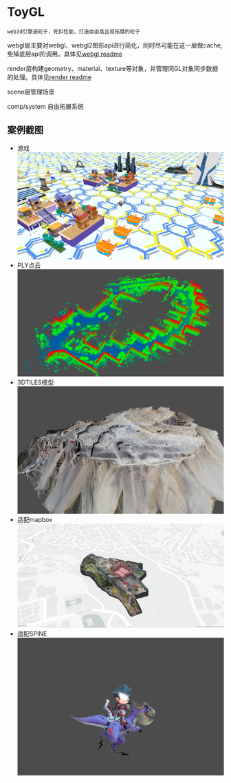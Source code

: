 # ToyGL
    web3d引擎造轮子，死扣性能，打造自由高且易拓展的轮子

webgl层主要对webgl、webgl2图形api进行简化，同时尽可能在这一层做cache,免掉底层api的调用。具体见[webgl readme](https://github.com/NichijouCC/ToyGL/blob/master/src/webgl/readme.md)  

render层构建geometry、material、texture等对象，并管理同GL对象同步数据的处理。具体见[render readme](https://github.com/NichijouCC/ToyGL/blob/master/src/render/readme.md)

scene层管理场景

comp/system 自由拓展系统
## 案例截图
- 游戏
![](https://github.com/NichijouCC/ToyGL/blob/master/examples/public/captures/game.jpg)
- PLY点云
![](https://github.com/NichijouCC/ToyGL/blob/master/examples/public/captures/ply_point_cloud.jpg)
- 3DTILES模型
![](https://github.com/NichijouCC/ToyGL/blob/master/examples/public/captures/3dtiles.jpg)
- 适配mapbox
![](https://github.com/NichijouCC/ToyGL/blob/master/examples/public/captures/mapbox.jpg)
- 适配SPINE
![](https://github.com/NichijouCC/ToyGL/blob/master/examples/public/spine_gif.gif)
